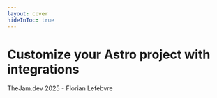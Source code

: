```yaml
---
layout: cover
hideInToc: true
---
```


# Customize your Astro project with integrations

TheJam.dev 2025 - Florian Lefebvre